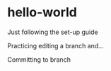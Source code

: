 # hello-world
Just following the set-up guide

Practicing editing a branch and...

Committing to branch

